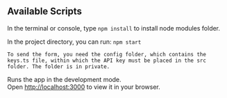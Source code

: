 ## Available Scripts

In the terminal or console, type `npm install` to install node modules folder.

In the project directory, you can run: `npm start`

`To send the form, you need the config folder, which contains the keys.ts file, within which the API key must be placed in the src folder.
The folder is in private.`

Runs the app in the development mode.\
Open [http://localhost:3000](http://localhost:3000) to view it in your browser.
